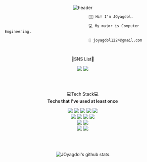 <div align="center">

  ![header](https://capsule-render.vercel.app/api?type=waving&color=0:3C3B3F,100:605C3C&height=250&text=%F0%9F%AA%A8%20JOyagdol%20%F0%9F%AA%A8&fontColor=ffffff&fontAlignY=35&textBg=true)

  <div align="left">
  
                                          🧑‍💻 Hi! I'm JOyagdol.
                                          
                                          💻 My major is Computer Engineering.
               
                                          📧 joyagdol1224@gmail.com
  </div>
  </br>

  📑SNS List📑
  

  <a href="https://joyagdol.tistory.com/" target="_blank"><img src="https://img.shields.io/badge/DevBlog-767c77?style=flat-square&logo=blogger&logoColor=white"/></a>
  <a href="https://www.instagram.com/jo_yagdol/" target="_blank"><img src="https://img.shields.io/badge/DevBlog-e84a5f?style=flat-square&logo=instagram&logoColor=white"/></a>

  
    
  </br>
  </br>
  
  💻Tech Stack💻
  </br>
  __Techs that I've used at least once__
  
  
  <img src="https://img.shields.io/badge/Python-3ab4f2?style=for-the-badge&logo=Python&logoColor=white">
  <img src="https://img.shields.io/badge/C-293462?style=for-the-badge&logo=C&logoColor=white">
  <img src="https://img.shields.io/badge/C++-d61c42?style=for-the-badge&logo=C%2B%2B&logoColor=white">
  <img src="https://img.shields.io/badge/Csharp-feb139?style=for-the-badge&logo=Csharp&logoColor=white">
  <img src="https://img.shields.io/badge/JAVA-fff80a?style=for-the-badge&logo=JAVA&logoColor=white">
  </br>
  <img src="https://img.shields.io/badge/HTML-abc9ff?style=for-the-badge&logo=HTML5&logoColor=white">
  <img src="https://img.shields.io/badge/CSS-ffdede?style=for-the-badge&logo=CSS3&logoColor=white">
  <img src="https://img.shields.io/badge/JAVASCRIPT-ff8b8b?style=for-the-badge&logo=JavaScript&logoColor=white">
  <img src="https://img.shields.io/badge/REACT-eb4747?style=for-the-badge&logo=React&logoColor=white">
  </br>
  <img src="https://img.shields.io/badge/UNITY-fafafa?style=for-the-badge&logo=Unity&logoColor=black">
  <img src="https://img.shields.io/badge/UNREAL-0e1128?style=for-the-badge&logo=Unreal Engine&logoColor=white">
  </br>
  <img src="https://img.shields.io/badge/MYSQL-1a4d2e?style=for-the-badge&logo=MySQL&logoColor=white">
  <img src="https://img.shields.io/badge/LINUX-ff9f29?style=for-the-badge&logo=Linux&logoColor=white">
  </br>
  </br>
  </br>
  </br>
  
  ![JOyagdol's github stats](https://github-readme-stats.vercel.app/api?username=JOyagdol&show_icons=true&title_color=ff9f29&custom_title=JOyagdol's%20github&icon_color=1a4d2e)
</div>
